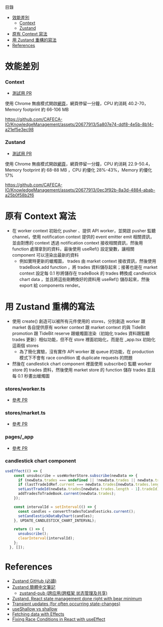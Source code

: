 目錄

- [效能差別](#效能差別)
  - [Context](#context)
  - [Zustand](#zustand)
- [原有 Context 寫法](#原有-context-寫法)
- [用 Zustand 重構的寫法](#用-zustand-重構的寫法)
- [References](#References)


# 效能差別

### Context

- [測試用 PR](https://github.com/CAFECA-IO/TideBit-DeFi/pull/1441)

使用 Chrome 無痕模式開啟[網頁](https://tidebit-defi-6mxg6i5si-cafeca.vercel.app/en/trade/cfd/eth-usdt)，網頁停留一分鐘，CPU 約消耗 40.2-70，Memory footprint 約 66-106 MB 


https://github.com/CAFECA-IO/KnowledgeManagement/assets/20677913/5a807e74-ddf8-4e5b-8b14-a21ef5e3ec98


### Zustand

- [測試用 PR](https://github.com/CAFECA-IO/TideBit-DeFi/pull/1440)

使用 Chrome 無痕模式開啟[網頁](https://tidebit-defi-9peh12ga7-cafeca.vercel.app/trade/cfd/eth-usdt)，網頁停留一分鐘，CPU 約消耗 22.9-50.4，Memory footprint 約 68-88 MB ，CPU 約優化 28%-43%，Memory 約優化 17% 

https://github.com/CAFECA-IO/KnowledgeManagement/assets/20677913/0ec3f92b-8a3d-4884-abab-a25b0f58b2f6


# 原有 Context 寫法

- 在 worker context 初始化 pusher 、提供 API worker，並開啟 pusher 監聽 channel，使用 notification context 提供的 event emitter emit 相關資訊，並由對應的 context 透過 notification context 接收相關資訊，然後用 function 處理拿到的資料，最後使用 useRef() 設定變數，讓相關 component 可以渲染出最新的資料
    - 例如實時更新的蠟燭圖， trades 由 market context 接收資訊，然後使用 tradeBook.add function ，將 trades 資料儲存起來；接著也是在 market context 設定每 0.1 秒將儲存在 tradeBook 的 trades 轉換成 candlestick chart data ，並且將這些剛轉換好的資料用 useRef() 儲存起來，然後 export 給 components render。

# 用 Zustand 重構的寫法

- 使用 create() 創造可以被所有元件使用的 stores，分別創造 worker 跟 market 各自提供原有 worker context 跟 market context 的與 TideBit promotion 跟 TideBit reserve 跟蠟燭圖渲染（初始化 trades 資料跟監聽 trades 更新）相似功能，但不在 store 裡面初始化，而是在 _app.tsx 初始化這兩個 stores
    - 為了簡化實驗，沒有實作 API worker 跟 queue 的功能，在 production 模式下不會有 race condition 或 duplicate requests 的問題
- 然後在 candlestick chart component 裡面使用 subscribe() 監聽 worker store 的 trades 資料，然後使用 market store 的 function 儲存 trades 並且每 0.1 秒畫出蠟燭圖

### stores/worker.ts

- [參考 PR](https://github.com/CAFECA-IO/TideBit-DeFi/pull/1440/files#diff-9df147470ad72240aaa1734c585ab5fb7077e460d7209db49e438ba7fafad86a)

### stores/market.ts

- [參考 PR](https://github.com/CAFECA-IO/TideBit-DeFi/pull/1440/files#diff-9df147470ad72240aaa1734c585ab5fb7077e460d7209db49e438ba7fafad86a)

### pages/_app

- [參考 PR](https://github.com/CAFECA-IO/TideBit-DeFi/pull/1440/files#diff-9df147470ad72240aaa1734c585ab5fb7077e460d7209db49e438ba7fafad86a)


### candlestick chart component

```jsx
useEffect(() => {
    const unsubscribe = useWorkerStore.subscribe(newData => {
      if (newData.trades === undefined || !newData.trades || newData.trades.length === 0) return;
      if (lastTradeIdRef.current === newData.trades[newData.trades.length - 1]?.tradeId) return;
      setLastTradeId(newData.trades[newData.trades.length - 1].tradeId);
      addTradesToTradeBook.current(newData.trades);
    });

    const intervalId = setInterval(() => {
      const candles = convertTradesToCandlesticks.current();
      setCandlestickDataByChart(candles);
    }, UPDATE_CANDLESTICK_CHART_INTERVAL);

    return () => {
      unsubscribe();
      clearInterval(intervalId);
    };
  }, []);
```


# References

- [Zustand GitHub (必讀)](https://github.com/pmndrs/zustand)
- [Zustand 簡體中文筆記](https://awesomedevin.github.io/zustand-vue/docs/introduce/start/zustand)
    - [zustand-pub (跨应用/跨框架 状态管理及共享)](https://awesomedevin.github.io/zustand-vue/docs/introduce/start/zustand-pub)
- [Zustand. React state management done right with bear minimum](https://tsh.io/blog/zustand-react/)
- [Transient updates (for often occurring state-changes)](https://github.com/pmndrs/zustand#transient-updates-for-often-occurring-state-changes)
- [useShallow vs shallow](https://github.com/pmndrs/zustand/discussions/2203)
- [Fetching data with Effects](https://react.dev/reference/react/useEffect#fetching-data-with-effects)
- [Fixing Race Conditions in React with useEffect](https://maxrozen.com/race-conditions-fetching-data-react-with-useeffect)
